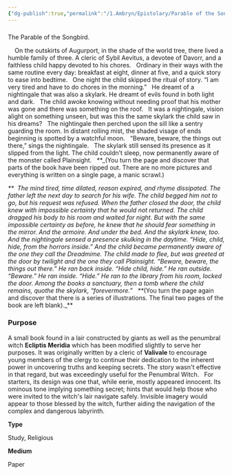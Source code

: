 ```yaml
---
{"dg-publish":true,"permalink":"/1.Ambryn/Epistolary/Parable of the Songbird/"}
---
```


### 

The Parable of the Songbird.

    On the outskirts of Augurport, in the shade of the world tree, there lived a humble family of three. A cleric of Sybil Aevitus, a devotee of Davorr, and a faithless child happy devoted to his chores.   Ordinary in their ways with the same routine every day: breakfast at eight, dinner at five, and a quick story to ease into bedtime.   One night the child skipped the ritual of story. “I am very tired and have to do chores in the morning.”   He dreamt of a nightingale that was also a skylark. He dreamt of evils found in both light and dark.   The child awoke knowing without needing proof that his mother was gone and there was something on the roof.   It was a nightingale, vision alight on something unseen, but was this the same skylark the child saw in his dreams?   The nightingale then perched upon the sill like a sentry guarding the room. In distant rolling mist, the shaded visage of ends beginning is spotted by a watchful moon.   “Beware, beware, the things out there,” sings the nightingale.   The skylark still sensed its presence as it slipped from the light. The child couldn’t sleep, now permanently aware of the monster called Plainsight.   **_(You turn the page and discover that parts of the book have been ripped out. There are no more pictures and everything is written on a single page, a manic scrawl.)  
  
_**  The mind tired, time dilated, reason expired, and rhyme dissipated. The father left the next day to search for his wife. The child begged him not to go, but his request was refused. When the father closed the door, the child knew with impossible certainty that he would not returned. The child dragged his body to his room and waited for night. But with the same impossible certainty as before, he knew that he should fear something in the mirror. And the armoire. And under the bed. And the skylark knew, too. And the nightingale sensed a presence skulking in the daytime. “Hide, child, hide, from the horrors inside.” And the child became permanently aware of the one they call the Dreadmime. The child made to flee, but was greeted at the door by twilight and the one they call Plainsight. “Beware, beware, the things out there.” He ran back inside. “Hide child, hide.” He ran outside. “Beware.” He ran inside. “Hide.” He ran to the library from his room, locked the door. Among the books a sanctuary, then a tomb where the child remains, quothe the skylark, “forevermore.”   **_(You turn the page again and discover that there is a series of illustrations. The final two pages of the book are left blank)._**

### Purpose

A small book found in a lair constructed by giants as well as the penumbral witch **Ecliptis Meridia** which has been modified slightly to serve her purposes. It was originally written by a cleric of **Valivale** to encourage young members of the clergy to continue their dedication to the inherent power in uncovering truths and keeping secrets. The story wasn't effective in that regard, but was exceedingly useful for the Penumbral Witch.   For starters, its design was one that, while eerie, mostly appeared innocent. Its ominous tone implying something secret; hints that would help those who were invited to the witch's lair navigate safely. Invisible imagery would appear to those blessed by the witch, further aiding the navigation of the complex and dangerous labyrinth.

**Type**

Study, Religious

**Medium**

Paper